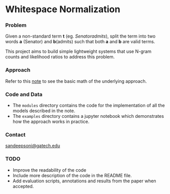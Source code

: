 # Whitespace Normalization

### Problem

Given a non-standard term **t** (eg. _Senatoradmits_), split the term into two words **a** (Senator) and **b**(admits) such that both **a** and **b** are valid terms. 

This project aims to build simple lightweight systems that use N-gram counts and likelihood ratios to address this problem.

### Approach
Refer to this [note](http://markdownnotes.com/app/#/?note=20819) to see the basic math of the underlying approach.

### Code and Data

- The `modules` directory contains the code for the implementation of all the models described in the note.
- The `examples` directory contains a jupyter notebook which demonstrates how the approach works in practice.

### Contact
sandeepsoni@gatech.edu

### TODO
- Improve the readability of the code
- Include more description of the code in the README file.
- Add evaluation scripts, annotations and results from the paper when accepted.
